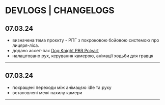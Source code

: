 <h1> DEVLOGS | CHANGELOGS </h1>

<h2>07.03.24</h2>
<ul>
  <li> визначена тема проєкту - РПГ з покроковою бойовою системою про лицяря-ліса. </li>
  <li> додано ассет-пак <a href="https://assetstore.unity.com/packages/3d/characters/animals/dog-knight-pbr-polyart-135227">Dog Knight PBR Polyart</a> </li>
  <li> налаштовано рух, керування камерою, анімації ходьби для гравця </li>
</ul>

<hr>

<h2>07.03.24</h2>
<ul>
  <li> покращені переходи між анімацєю idle та руху </li>
  <li> встановлені межі нахилу камери </li>
</ul>

<hr>
